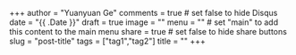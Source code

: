 +++
author = "Yuanyuan Ge"
comments = true	# set false to hide Disqus
date = "{{ .Date }}"
draft = true
image = ""
menu = ""		# set "main" to add this content to the main menu
share = true	# set false to hide share buttons
slug = "post-title"
tags = ["tag1","tag2"]
title = ""
+++
